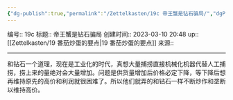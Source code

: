 ```yaml
---
{"dg-publish":true,"permalink":"/Zettelkasten/19c 帝王蟹是钻石骗局/","dgPassFrontmatter":true}
---
```


编号:: 19c
标题:: 帝王蟹是钻石骗局
创建时间:: 2023-03-10 20:48
up:: [[Zettelkasten/19 番茄炒蛋的要点\|19 番茄炒蛋的要点]]
来源:: 

---
和钻石一个道理，现在是工业化的时代，真想大量捕捞直接机械化机器代替人工捕捞，捞上来的量绝对会大量增加。问题是供货量增加后价格必定下降，等下降后想再维持原先的高价和利润就很困难了。所以他们就弄的和钻石一样不断炒作和垄断以维持高价​。